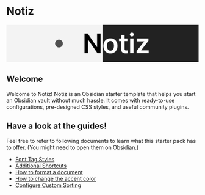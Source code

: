 # Notiz
<img src="./Attachments/Banner.png">


## Welcome
Welcome to Notiz! Notiz is an Obsidian starter template that helps you start an Obsidian vault without much hassle. It comes with ready-to-use configurations, pre-designed CSS styles, and useful community plugins.



## Have a look at the guides!
Feel free to refer to following documents to learn what this starter pack has to offer. <font id="font__dim">(You might need to open them on Obsidian.)</font>

- [Font Tag Styles](./Other%20Notes/Font%20Tag%20Styles.md)
- [Additional Shortcuts](./Other%20Notes/Additional%20Shortcuts.md)
- [How to format a document](./Other%20Notes/How%20to%20format%20a%20document.md)
- [How to change the accent color](./Other%20Notes/How%20to%20change%20the%20accent%20color.md)
- [Configure Custom Sorting](./Other%20Notes/Configure%20Custom%20Sorting.md)